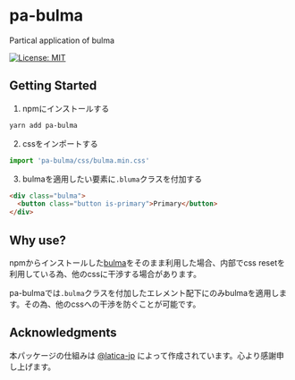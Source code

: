 # pa-bulma

Partical application of bulma

[![License: MIT](https://img.shields.io/badge/License-MIT-yellow.svg)](https://opensource.org/licenses/MIT)

## Getting Started

1. npmにインストールする

```sh
yarn add pa-bulma
```

2. cssをインポートする

```js
import 'pa-bulma/css/bulma.min.css'
```

3. bulmaを適用したい要素に`.bluma`クラスを付加する

```html
<div class="bulma">
  <button class="button is-primary">Primary</button>
</div>
```

## Why use?

npmからインストールした[bulma](https://www.npmjs.com/package/bulma)をそのまま利用した場合、内部でcss resetを利用している為、他のcssに干渉する場合があります。

pa-bulmaでは`.bulma`クラスを付加したエレメント配下にのみbulmaを適用します。その為、他のcssへの干渉を防ぐことが可能です。

## Acknowledgments

本パッケージの仕組みは [@latica-jp](https://github.com/latica-jp) によって作成されています。心より感謝申し上げます。
